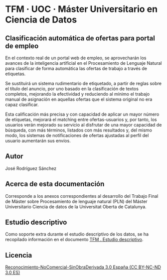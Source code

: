 # TFM · UOC · Máster Universitario en Ciencia de Datos

## Clasificación automática de ofertas para portal de empleo

En el contexto real de un portal web de empleo, se aprovecharán los avances de la inteligencia artificial en el Procesamiento de Lenguaje Natural para clasificar de forma automática las ofertas de trabajo a través de etiquetas.

Se sustituirá un sistema rudimentario de etiquetado, a partir de reglas sobre el título del anuncio, por uno basado en la clasificación de textos completos, mejorando la efectividad y reduciendo al mínimo el trabajo manual de asignación en aquellas ofertas que el sistema original no era capaz clasificar.

Esta calificación más precisa y con capacidad de aplicar un mayor número de etiquetas, mejorará el matching entre ofertas-usuarios y, por tanto, los usuarios verán mejorado su servicio al disfrutar de una mayor capacidad de búsqueda, con más términos, listados con más resultados y, del mismo modo, los sistemas de notificaciones de ofertas ajustadas al perfil del usuario aumentarán sus envíos.


Autor
-----
José Rodríguez Sánchez


Acerca de esta documentación
----------------------------
Corresponde a los anexos correspondientes al desarrollo del Trabajo Final de Máster sobre Procesamiento de lenguaje natural (PLN) del Máster Universitario Ciencia de datos de la Universitat Oberta de Catalunya.


Estudio descriptivo
-------------------
Como soporte extra durante el estudio descriptivo de los datos, se ha recopilado información en el documento
[TFM . Estudio descriptivo](https://docs.google.com/spreadsheets/d/e/2PACX-1vQFMQfj4Hr4MkGt8LWHtPXxOxn8OHoCSOWzi7ySCNt1qo_N5Z6EwswFA3nlGgaa98a1dVOD1q6e4BV1/pubhtml).

Licencia
--------
<a href="https://creativecommons.org/licenses/by-nc-nd/3.0/es/" title="Reconocimiento-NoComercial-SinObraDerivada 3.0 España (CC BY-NC-ND 3.0 ES)">Reconocimiento-NoComercial-SinObraDerivada 3.0 España (CC BY-NC-ND 3.0 ES)</a>
